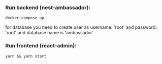 ### Run backend (nest-ambassador):
`docker-compose up`

for database you need to create user as username: 'root' and password: 'root' and database name is 'ambassador'

### Run frontend (react-admin):
`yarn && yarn start`
